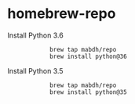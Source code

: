 # homebrew-repo

Install Python 3.6

				brew tap mabdh/repo
				brew install python@36

Install Python 3.5

				brew tap mabdh/repo
				brew install python@35